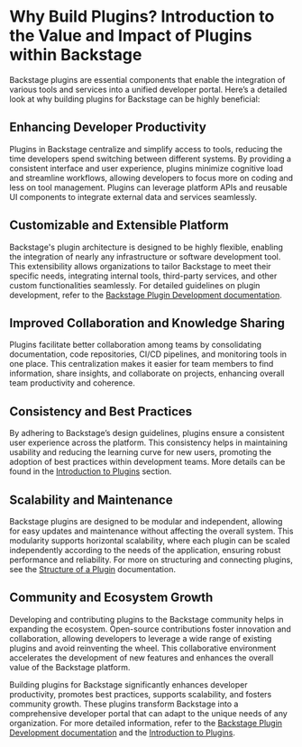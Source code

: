# Why Build Plugins? Introduction to the Value and Impact of Plugins within Backstage

Backstage plugins are essential components that enable the integration of various tools and services into a unified developer portal. Here’s a detailed look at why building plugins for Backstage can be highly beneficial:

## Enhancing Developer Productivity

Plugins in Backstage centralize and simplify access to tools, reducing the time developers spend switching between different systems. By providing a consistent interface and user experience, plugins minimize cognitive load and streamline workflows, allowing developers to focus more on coding and less on tool management. Plugins can leverage platform APIs and reusable UI components to integrate external data and services seamlessly.

## Customizable and Extensible Platform

Backstage's plugin architecture is designed to be highly flexible, enabling the integration of nearly any infrastructure or software development tool. This extensibility allows organizations to tailor Backstage to meet their specific needs, integrating internal tools, third-party services, and other custom functionalities seamlessly. For detailed guidelines on plugin development, refer to the [Backstage Plugin Development documentation](https://backstage.io/docs/plugins/plugin-development/).

## Improved Collaboration and Knowledge Sharing

Plugins facilitate better collaboration among teams by consolidating documentation, code repositories, CI/CD pipelines, and monitoring tools in one place. This centralization makes it easier for team members to find information, share insights, and collaborate on projects, enhancing overall team productivity and coherence.

## Consistency and Best Practices

By adhering to Backstage’s design guidelines, plugins ensure a consistent user experience across the platform. This consistency helps in maintaining usability and reducing the learning curve for new users, promoting the adoption of best practices within development teams. More details can be found in the [Introduction to Plugins](https://backstage.io/docs/plugins/) section.

## Scalability and Maintenance

Backstage plugins are designed to be modular and independent, allowing for easy updates and maintenance without affecting the overall system. This modularity supports horizontal scalability, where each plugin can be scaled independently according to the needs of the application, ensuring robust performance and reliability. For more on structuring and connecting plugins, see the [Structure of a Plugin](https://backstage.io/docs/plugins/structure-of-a-plugin) documentation.

## Community and Ecosystem Growth

Developing and contributing plugins to the Backstage community helps in expanding the ecosystem. Open-source contributions foster innovation and collaboration, allowing developers to leverage a wide range of existing plugins and avoid reinventing the wheel. This collaborative environment accelerates the development of new features and enhances the overall value of the Backstage platform.

Building plugins for Backstage significantly enhances developer productivity, promotes best practices, supports scalability, and fosters community growth. These plugins transform Backstage into a comprehensive developer portal that can adapt to the unique needs of any organization. For more detailed information, refer to the [Backstage Plugin Development documentation](https://backstage.io/docs/plugins/plugin-development/) and the [Introduction to Plugins](https://backstage.io/docs/plugins/).
